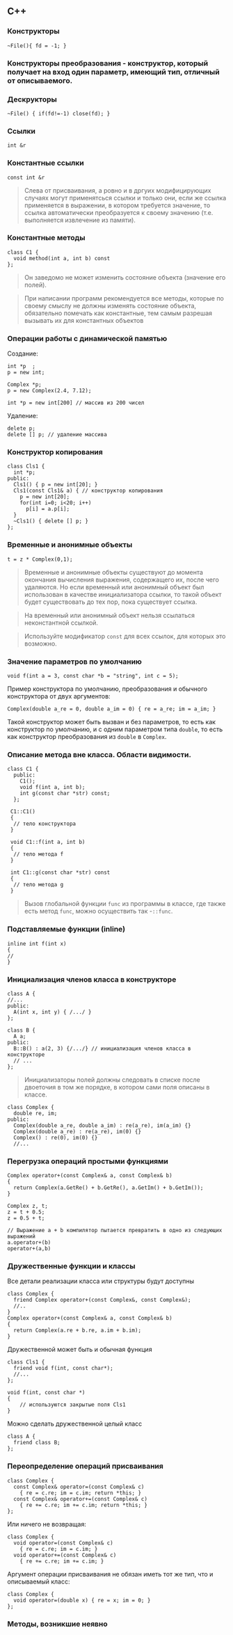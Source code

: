 ## C++
### Конструкторы
`~File(){ fd = -1; }`
### Конструкторы преобразования - конструктор, который получает на вход один параметр, имеющий тип, отличный от описываемого.
### Дескрукторы
`~File() { if(fd!=-1) close(fd); }`
### Ссылки
`int &r`
### Константные ссылки
`const int &r`

> Слева от присваивания, а ровно и в дргуих модифицирующих случаях могут применятсься ссылки и только они, если же ссылка применяется в выражении, в котором требуется значение, то ссылка автоматически преобразуется к своему значению (т.е. выполняется извлечение из памяти).

### Константные методы
```
class C1 {
  void method(int a, int b) const
};
```
> Он заведомо не может изменить состояние объекта (значение его полей).

> При написании программ рекомендуется все методы, которые по своему смыслу не должны изменять состояние объекта, обязательно помечать как константные, тем самым разрешая вызывать их для константных объектов

### Операции работы с динамической памятью
Создание:
```
int *p  ;
p = new int;

Complex *p;
p = new Complex(2.4, 7.12);

int *p = new int[200] // массив из 200 чисел
```
Удаление:
```
delete p;
delete [] p; // удаление массива
```
### Конструктор копирования
```
class Cls1 {
  int *p;
public:  
  Cls1() { p = new int[20]; }
  Cls1(const Cls1& a) { // конструктор копирования
    p = new int[20];
    for(int i=0; i<20; i++)
      p[i] = a.p[i];
  }
  ~Cls1() { delete [] p; }
};
```
### Временные и анонимные объекты
```
t = z * Complex(0,1);
```
> Временные и анонимные объекты существуют до момента окончания вычисления выражения, содержащего их, после чего удаляются. Но если временный или анонимный объект был использован в качестве инициализатора ссылки, то такой объект будет существовать до тех пор, пока существует ссылка.

> На временный или анонимный объект нельзя ссылаться неконстантной ссылкой.

> Используйте модификатор `const` для всех ссылок, для которых это возможно.

### Значение параметров по умолчанию
```
void f(int a = 3, const char *b = "string", int c = 5);
```
Пример конструктора по умолчанию, преобразования и обычного конструктора от двух аргументов:
```
Complex(double a_re = 0, double a_im = 0) { re = a_re; im = a_im; } 
```
Такой конструктор может быть вызван и без параметров, то есть как конструктор по умолчанию, и с одним параметром типа `double`, то есть как конструктор преобразования из `double` в `Complex`.

### Описание метода вне класса. Области видимости.

```
class C1 {
  public:
    C1();
    void f(int a, int b);
    int g(const char *str) const;
  };
 
 C1::C1()
 {
  // тело конструктора 
 }
 
 void C1::f(int a, int b)
 {
  // тело метода f
 }
 
 int C1::g(const char *str) const
 {
  // тело метода g
 }
```

> Вызов глобальной функции `func` из программы в классе, где также есть метод `func`, можно осуществить так -`::func`.


### Подставляемые функции (inline)
```
inline int f(int x)
{
//
}
```

### Инициализация членов класса в конструкторе 
```
class A {
//...
public:
  A(int x, int y) { /.../ }
};

class B {
  A a;
public:
  B::B() : a(2, 3) {/.../} // инициализация членов класса в конструкторе
  // ...
};
```
> Инициализаторы полей должны следовать в списке после двоеточия в том же порядке, в котором сами поля описаны в классе.

```
class Complex {
  double re, im;
public:
  Complex(double a_re, double a_im) : re(a_re), im(a_im) {}
  Complex(double a_re) : re(a_re), im(0) {}
  Complex() : re(0), im(0) {}
  //...
```

### Перегрузка операций простыми функциями
```
Complex operator+(const Complex& a, const Complex& b)
{
  return Complex(a.GetRe() + b.GetRe(), a.GetIm() + b.GetIm());
}

Complex z, t;
z = t + 0.5;
z = 0.5 + t;

// Выражение a + b компилятор пытается превратить в одно из следующих выражений
a.operator+(b)
operator+(a,b)
```
### Дружественные функции и классы
Все детали реализации класса или структуры будут доступны 
```
class Complex {
  friend Complex operator+(const Complex&, const Complex&);
  //..
}
Complex operator+(const Complex& a, const Complex& b)
{
  return Complex(a.re + b.re, a.im + b.im);
}
```
Дружественной может быть и обычная функция
```
class Cls1 {
  friend void f(int, const char*);
  //...
};

void f(int, const char *)
{
    // используются закрытые поля Cls1
}
```
Можно сделать дружественной целый класс 
```
class A {
  friend class B;
};
```

### Переопределение операций присваивания
```
class Complex {
  const Complex& operator=(const Complex& c)
    { re = c.re; im = c.im; return *this; }
  const Complex& operator+=(const Complex& c)
    { re += c.re; im += c.im; return *this; }
};
```
Или ничего не возвращая:
```
class Complex {
  void operator=(const Complex& c)
    { re = c.re; im = c.im; }
  void operator+=(const Complex& c)
    { re += c.re; im += c.im; }
```
Аргумент операции присваивания не обязан иметь тот же тип, что и описываемый класс:
```
class Complex {
  void operator=(double x) { re = x; im = 0; }
};
```

### Методы, возникшие неявно



